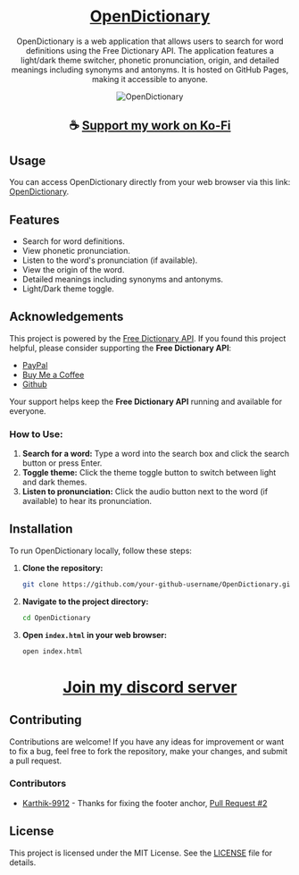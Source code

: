 <div align="center">

# [OpenDictionary](https://thatsinewave.github.io/OpenDictionary)

OpenDictionary is a web application that allows users to search for word definitions using the Free Dictionary API. The application features a light/dark theme switcher, phonetic pronunciation, origin, and detailed meanings including synonyms and antonyms. It is hosted on GitHub Pages, making it accessible to anyone.

![OpenDictionary](https://github.com/ThatSINEWAVE/OpenDictionary/assets/133239148/e07ae9ab-3eee-492b-87e1-b2a9048842a6)

</div>

<div align="center">

## ☕ [Support my work on Ko-Fi](https://ko-fi.com/thatsinewave)

</div>

## Usage
You can access OpenDictionary directly from your web browser via this link: [OpenDictionary](https://your-github-username.github.io/OpenDictionary).

## Features
- Search for word definitions.
- View phonetic pronunciation.
- Listen to the word's pronunciation (if available).
- View the origin of the word.
- Detailed meanings including synonyms and antonyms.
- Light/Dark theme toggle.

## Acknowledgements
This project is powered by the [Free Dictionary API](https://dictionaryapi.dev/). If you found this project helpful, please consider supporting the **Free Dictionary API**:

- [PayPal](https://www.paypal.com/paypalme/paytosuraj)
- [Buy Me a Coffee](https://buymeacoffee.com/meetdeveloper)
- [Github](https://github.com/meetDeveloper/freeDictionaryAPI)

Your support helps keep the **Free Dictionary API** running and available for everyone.

### How to Use:
1. **Search for a word:** Type a word into the search box and click the search button or press Enter.
2. **Toggle theme:** Click the theme toggle button to switch between light and dark themes.
3. **Listen to pronunciation:** Click the audio button next to the word (if available) to hear its pronunciation.

## Installation
To run OpenDictionary locally, follow these steps:

1. **Clone the repository:**
   ```sh
   git clone https://github.com/your-github-username/OpenDictionary.git
   ```

2. **Navigate to the project directory:**
   ```sh
   cd OpenDictionary
   ```

3. **Open `index.html` in your web browser:**
   ```sh
   open index.html
   ```

<div align="center">

# [Join my discord server](https://thatsinewave.github.io/Discord-Redirect/)

</div>

## Contributing
Contributions are welcome! If you have any ideas for improvement or want to fix a bug, feel free to fork the repository, make your changes, and submit a pull request.

### Contributors
- [Karthik-9912](https://github.com/Karthik-9912) - Thanks for fixing the footer anchor, [Pull Request #2](https://github.com/ThatSINEWAVE/OpenDictionary/pull/2)

## License
This project is licensed under the MIT License. See the [LICENSE](LICENSE) file for details.
